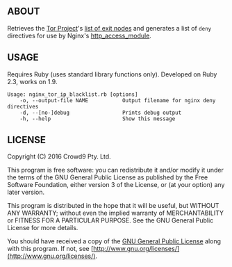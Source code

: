 
## ABOUT

Retrieves the [Tor Project](https://www.torproject.org/)'s [list of exit nodes](https://check.torproject.org/exit-addresses) and generates a list of `deny` directives for use by Nginx's [http_access_module](http://nginx.org/en/docs/http/ngx_http_access_module.html).

## USAGE

Requires Ruby (uses standard library functions only). Developed on Ruby 2.3, works on 1.9.

```
Usage: nginx_tor_ip_blacklist.rb [options]
    -o, --output-file NAME           Output filename for nginx deny directives
    -d, --[no-]debug                 Prints debug output
    -h, --help                       Show this message
```

## LICENSE

Copyright (C) 2016 Crowd9 Pty. Ltd.

This program is free software: you can redistribute it and/or modify it under the terms of the GNU General Public License as published by the Free Software Foundation, either version 3 of the License, or (at your option) any later version.

This program is distributed in the hope that it will be useful, but WITHOUT ANY WARRANTY; without even the implied warranty of MERCHANTABILITY or FITNESS FOR A PARTICULAR PURPOSE.  See the GNU General Public License for more details.

You should have received a copy of the [GNU General Public License](LICENSE.md) along with this program.  If not, see [http://www.gnu.org/licenses/](http://www.gnu.org/licenses/).
